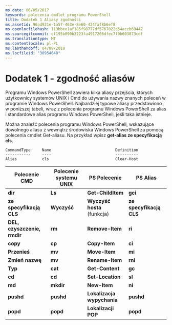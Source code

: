 ```yaml
---
ms.date: 06/05/2017
keywords: polecenia cmdlet programu PowerShell
title: Dodatek 1 Aliasy zgodności
ms.assetid: 96ad921e-1a57-463e-8e60-424faf8b6ef8
ms.openlocfilehash: 113bbee1af185f98777df5767022d54accb69447
ms.sourcegitcommit: cf195b090b3223fa4917206dfec7f0b603873cdf
ms.translationtype: MT
ms.contentlocale: pl-PL
ms.lasthandoff: 04/09/2018
ms.locfileid: "30954640"
---
```

# <a name="appendix-1---compatibility-aliases"></a>Dodatek 1 - zgodność aliasów

Programu Windows PowerShell zawiera kilka aliasy przejścia, których użytkownicy systemów UNIX i Cmd do używania nazwy znanych poleceń w programie Windows PowerShell. Najbardziej typowe aliasy przedstawiono w poniższej tabeli, wraz z polecenia programu Windows PowerShell za alias i standardowe alias programu Windows PowerShell, jeśli taka istnieje.

Można znaleźć polecenia programu Windows PowerShell, wskazujące dowolnego aliasu z wewnątrz środowiska Windows PowerShell za pomocą polecenia cmdlet Get-aliasu. Na przykład wpisz **get-alias ze specyfikacją cls**.

```
CommandType     Name                            Definition
-----------     ----                            ----------
Alias           cls                             Clear-Host
```

|Polecenie CMD|Polecenie systemu UNIX|PS Polecenie|PS Alias|
|---------------|----------------|--------------|------------|
|**dir**|**Ls**|**Get-ChildItem**|**gci**|
|**ze specyfikacją CLS**|**Wyczyść**|**Wyczyść hosta** (funkcja)|**ze specyfikacją CLS**|
|**DEL, czyszczenie, rmdir**|**rm**|**Remove-Item**|**ri**|
|**copy**|**cp**|**Copy-Item**|**ci**|
|**Przenieś**|**mv**|**Move-Item**|**mi**|
|**Zmień nazwę**|**mv**|**Rename-Item**|**rni**|
|**Typ**|**cat**|**Get-Content**|**gc**|
|**cd**|**cd**|**Set-Location**|**sl**|
|**md**|**mkdir**|**New-Item**|**ni**|
|**pushd**|**pushd**|**Lokalizacja wypychania**|**pushd**|
|**popd**|**popd**|**Lokalizacji POP**|**popd**|